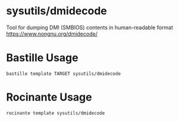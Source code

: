 # sysutils/dmidecode
Tool for dumping DMI (SMBIOS) contents in human-readable format
https://www.nongnu.org/dmidecode/

# Bastille Usage
```shell
bastille template TARGET sysutils/dmidecode
```

# Rocinante Usage
```shell
rocinante template sysutils/dmidecode
```
